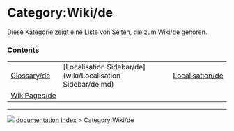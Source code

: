 # Category:Wiki/de
Diese Kategorie zeigt eine Liste von Seiten, die zum Wiki/de gehören.

### Contents

|     |     |     |
| --- | --- | --- |
| [Glossary/de](wiki/Glossary/de.md) | [Localisation Sidebar/de](wiki/Localisation Sidebar/de.md) | [Localisation/de](wiki/Localisation/de.md) |
| [WikiPages/de](wiki/WikiPages/de.md) |



---
![](images/Right_arrow.png) [documentation index](../README.md) > Category:Wiki/de
